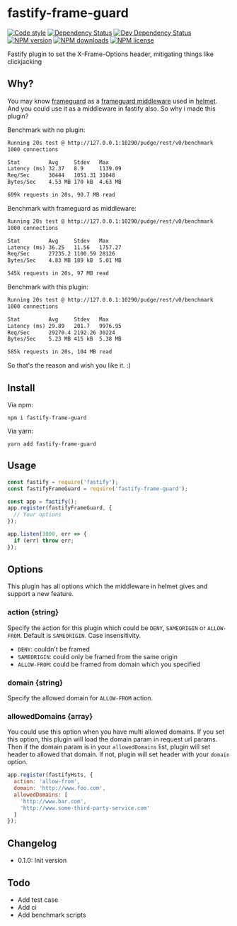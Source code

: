 # fastify-frame-guard

[![Code style][lint-img]][lint-url]
[![Dependency Status][dep-img]][dep-url]
[![Dev Dependency Status][dev-dep-img]][dev-dep-url]
[![NPM version][npm-ver-img]][npm-url]
[![NPM downloads][npm-dl-img]][npm-url]
[![NPM license][npm-lc-img]][npm-url]

Fastify plugin to set the X-Frame-Options header, mitigating things like clickjacking

## Why?

You may know [frameguard](https://github.com/helmetjs/frameguard) as a [frameguard middleware](https://helmetjs.github.io/docs/frameguard/) used in [helmet](https://github.com/helmetjs/helmet). And you could use it as a middleware in fastify also. So why i made this plugin?

Benchmark with no plugin:

```txt
Running 20s test @ http://127.0.0.1:10290/pudge/rest/v0/benchmark
1000 connections

Stat         Avg     Stdev   Max
Latency (ms) 32.37   8.9     1139.09
Req/Sec      30444   1051.31 31048
Bytes/Sec    4.53 MB 170 kB  4.63 MB

609k requests in 20s, 90.7 MB read
```

Benchmark with frameguard as middleware:

```txt
Running 20s test @ http://127.0.0.1:10290/pudge/rest/v0/benchmark
1000 connections

Stat         Avg     Stdev   Max
Latency (ms) 36.25   11.56   1757.27
Req/Sec      27235.2 1100.59 28126
Bytes/Sec    4.83 MB 189 kB  5.01 MB

545k requests in 20s, 97 MB read
```

Benchmark with this plugin:

```txt
Running 20s test @ http://127.0.0.1:10290/pudge/rest/v0/benchmark
1000 connections

Stat         Avg     Stdev   Max
Latency (ms) 29.89   201.7   9976.95
Req/Sec      29270.4 2192.26 30224
Bytes/Sec    5.23 MB 415 kB  5.38 MB

585k requests in 20s, 104 MB read
```

So that's the reason and wish you like it. :)

## Install

Via npm:

```shell
npm i fastify-frame-guard
```

Via yarn:

```shell
yarn add fastify-frame-guard
```

## Usage

```js
const fastify = require('fastify');
const fastifyFrameGuard = require('fastify-frame-guard');

const app = fastify();
app.register(fastifyFrameGuard, {
  // Your options
});

app.listen(3000, err => {
  if (err) throw err;
});
```

## Options

This plugin has all options which the middleware in helmet gives and support a new feature.

### action {string}

Specify the action for this plugin which could be `DENY`, `SAMEORIGIN` or `ALLOW-FROM`. Default is `SAMEORIGIN`. Case insensitivity.

- `DENY`: couldn't be framed
- `SAMEORIGIN`: could only be framed from the same origin
- `ALLOW-FROM`: could be framed from domain which you specified

### domain {string}

Specify the allowed domain for `ALLOW-FROM` action.

### allowedDomains {array}

You could use this option when you have multi allowed domains. If you set this option, this plugin will load the domain param in request url params. Then if the domain param is in your `allowedDomains` list, plugin will set header to allowed that domain. If not, plugin will set header with your `domain` option.

```js
app.register(fastifyHsts, {
  action: 'allow-from',
  domain: 'http://www.foo.com',
  allowedDomains: [
    'http://www.bar.com',
    'http://www.some-third-party-service.com'
  ]
});
```

## Changelog

- 0.1.0: Init version

## Todo

- Add test case
- Add ci
- Add benchmark scripts

[lint-img]: https://img.shields.io/badge/code%20style-handsome-brightgreen.svg?style=flat-square
[lint-url]: https://github.com/poppinlp/eslint-config-handsome
[dep-img]: https://img.shields.io/david/poppinlp/fastify-frame-guard.svg?style=flat-square
[dep-url]: https://david-dm.org/poppinlp/fastify-frame-guard
[dev-dep-img]: https://img.shields.io/david/dev/poppinlp/fastify-frame-guard.svg?style=flat-square
[dev-dep-url]: https://david-dm.org/poppinlp/fastify-frame-guard#info=devDependencies
[npm-ver-img]: https://img.shields.io/npm/v/fastify-frame-guard.svg?style=flat-square
[npm-dl-img]: https://img.shields.io/npm/dm/fastify-frame-guard.svg?style=flat-square
[npm-lc-img]: https://img.shields.io/npm/l/fastify-frame-guard.svg?style=flat-square
[npm-url]: https://www.npmjs.com/package/fastify-frame-guard
